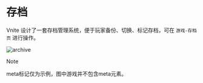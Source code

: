 # 存档

Vnite 设计了一套存档管理系统，便于玩家备份、切换、标记存档，可在 `游戏-存档页` 进行操作。

![archive](https://img.timero.xyz/i/2024/12/09/6756a3b85e3ab.png)

> [!NOTE]
> meta标记仅为示例，图中游戏并不包含meta元素。
